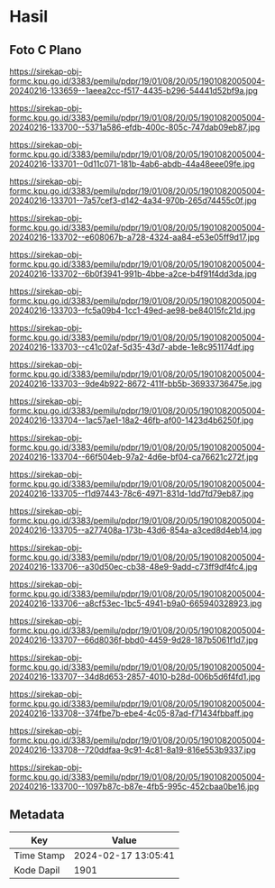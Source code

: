 # Hasil

## Foto C Plano

https://sirekap-obj-formc.kpu.go.id/3383/pemilu/pdpr/19/01/08/20/05/1901082005004-20240216-133659--1aeea2cc-f517-4435-b296-54441d52bf9a.jpg

https://sirekap-obj-formc.kpu.go.id/3383/pemilu/pdpr/19/01/08/20/05/1901082005004-20240216-133700--5371a586-efdb-400c-805c-747dab09eb87.jpg

https://sirekap-obj-formc.kpu.go.id/3383/pemilu/pdpr/19/01/08/20/05/1901082005004-20240216-133701--0d11c071-181b-4ab6-abdb-44a48eee09fe.jpg

https://sirekap-obj-formc.kpu.go.id/3383/pemilu/pdpr/19/01/08/20/05/1901082005004-20240216-133701--7a57cef3-d142-4a34-970b-265d74455c0f.jpg

https://sirekap-obj-formc.kpu.go.id/3383/pemilu/pdpr/19/01/08/20/05/1901082005004-20240216-133702--e608067b-a728-4324-aa84-e53e05ff9d17.jpg

https://sirekap-obj-formc.kpu.go.id/3383/pemilu/pdpr/19/01/08/20/05/1901082005004-20240216-133702--6b0f3941-991b-4bbe-a2ce-b4f91f4dd3da.jpg

https://sirekap-obj-formc.kpu.go.id/3383/pemilu/pdpr/19/01/08/20/05/1901082005004-20240216-133703--fc5a09b4-1cc1-49ed-ae98-be84015fc21d.jpg

https://sirekap-obj-formc.kpu.go.id/3383/pemilu/pdpr/19/01/08/20/05/1901082005004-20240216-133703--c41c02af-5d35-43d7-abde-1e8c951174df.jpg

https://sirekap-obj-formc.kpu.go.id/3383/pemilu/pdpr/19/01/08/20/05/1901082005004-20240216-133703--9de4b922-8672-411f-bb5b-36933736475e.jpg

https://sirekap-obj-formc.kpu.go.id/3383/pemilu/pdpr/19/01/08/20/05/1901082005004-20240216-133704--1ac57ae1-18a2-46fb-af00-1423d4b6250f.jpg

https://sirekap-obj-formc.kpu.go.id/3383/pemilu/pdpr/19/01/08/20/05/1901082005004-20240216-133704--66f504eb-97a2-4d6e-bf04-ca76621c272f.jpg

https://sirekap-obj-formc.kpu.go.id/3383/pemilu/pdpr/19/01/08/20/05/1901082005004-20240216-133705--f1d97443-78c6-4971-831d-1dd7fd79eb87.jpg

https://sirekap-obj-formc.kpu.go.id/3383/pemilu/pdpr/19/01/08/20/05/1901082005004-20240216-133705--a277408a-173b-43d6-854a-a3ced8d4eb14.jpg

https://sirekap-obj-formc.kpu.go.id/3383/pemilu/pdpr/19/01/08/20/05/1901082005004-20240216-133706--a30d50ec-cb38-48e9-9add-c73ff9df4fc4.jpg

https://sirekap-obj-formc.kpu.go.id/3383/pemilu/pdpr/19/01/08/20/05/1901082005004-20240216-133706--a8cf53ec-1bc5-4941-b9a0-665940328923.jpg

https://sirekap-obj-formc.kpu.go.id/3383/pemilu/pdpr/19/01/08/20/05/1901082005004-20240216-133707--66d8036f-bbd0-4459-9d28-187b5061f1d7.jpg

https://sirekap-obj-formc.kpu.go.id/3383/pemilu/pdpr/19/01/08/20/05/1901082005004-20240216-133707--34d8d653-2857-4010-b28d-006b5d6f4fd1.jpg

https://sirekap-obj-formc.kpu.go.id/3383/pemilu/pdpr/19/01/08/20/05/1901082005004-20240216-133708--374fbe7b-ebe4-4c05-87ad-f71434fbbaff.jpg

https://sirekap-obj-formc.kpu.go.id/3383/pemilu/pdpr/19/01/08/20/05/1901082005004-20240216-133708--720ddfaa-9c91-4c81-8a19-816e553b9337.jpg

https://sirekap-obj-formc.kpu.go.id/3383/pemilu/pdpr/19/01/08/20/05/1901082005004-20240216-133700--1097b87c-b87e-4fb5-995c-452cbaa0be16.jpg


## Metadata

| Key        | Value               |
| ---------- | ------------------- |
| Time Stamp | 2024-02-17 13:05:41 |
| Kode Dapil | 1901                |



